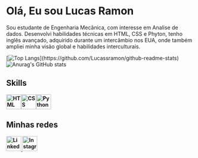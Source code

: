 
 # Olá, Eu sou Lucas Ramon <br>

Sou estudante de Engenharia Mecânica, com interesse em Analise de dados. Desenvolvi habilidades técnicas em HTML, CSS e Phyton, tenho inglês avançado, adquirido durante um intercâmbio nos EUA, onde também ampliei minha visão global e habilidades interculturais. <br>


[![Top Langs](https://github-readme-stats.vercel.app/api/top-langs/?username=Lucassramon&layout=donut&theme=dark_)](https://github.com/Lucassramon/github-readme-stats)
![Anurag's GitHub stats](https://github-readme-stats.vercel.app/api?username=Lucassramon&theme=dark&show_icons=true)
<br>
## <b>Skills<b><br>

<img src="https://cdn.jsdelivr.net/gh/devicons/devicon/icons/html5/html5-original.svg" alt="HTML logo" width="40" height="40"/><img src="https://cdn.jsdelivr.net/gh/devicons/devicon/icons/css3/css3-original.svg" alt="CSS logo" width="40" height="40"/><img src="https://cdn.jsdelivr.net/gh/devicons/devicon/icons/python/python-original.svg" alt="Python logo" width="40" height="40"/><br>

## <b>Minhas redes<b><br>
<a href="https://www.linkedin.com/in/lucas-ramon-rodrigues-758b13183/" target="_blank">
    <img src="https://cdn.jsdelivr.net/gh/devicons/devicon/icons/linkedin/linkedin-original.svg" alt="LinkedIn logo" width="40" height="40"/>
</a>
<a href="https://www.instagram.com/lucassramon/" target="_blank">
    <img src="https://upload.wikimedia.org/wikipedia/commons/a/a5/Instagram_icon.png" alt="Instagram logo" width="40" height="40"/>
</a>




